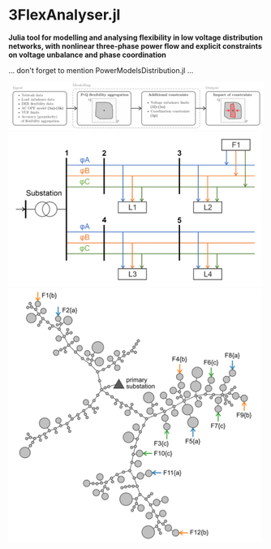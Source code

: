 # 3FlexAnalyser.jl
**Julia tool for modelling and analysing flexibility in low voltage distribution networks, with nonlinear three-phase power flow and explicit constraints on voltage unbalance and phase coordination**

... don't forget to mention PowerModelsDistribution.jl ...

<img src="framework_flowchart.png" alt="Framework" width="1000">

<img src="5_bus_scheme.png" alt="Framework" width="500">

<img src="221_bus_UK_graph.png" alt="Framework" width="500">